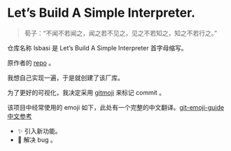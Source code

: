 # Let’s Build A Simple Interpreter.

> 荀子：“不闻不若闻之，闻之若不见之，见之不若知之，知之不若行之。”

仓库名称 lsbasi 是 Let’s Build A Simple Interpreter 首字母缩写。

原作者的 [repo](https://github.com/rspivak/lsbasi/) 。

我想自己实现一遍，于是就创建了该厂库。

为了更好的可视化，我决定采用 [gitmoji](https://gitmoji.dev/) 来标记 commit 。

该项目中经常使用的 emoji 如下，此处有一个完整的中文翻译。[git-emoji-guide 中文参考](https://github.com/hooj0/git-emoji-guide)

* :sparkles: 引入新功能。
* :bug: 解决 bug 。

